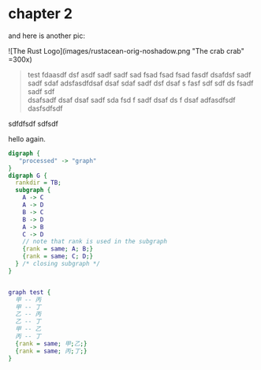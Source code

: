 # chapter 2

and here is another pic:

![The Rust Logo](images/rustacean-orig-noshadow.png "The crab crab" =300x)

>test fdaasdf dsf asdf sadf sadf sad fsad fsad fsad fasdf dsafdsf sadf sadf sdaf 
adsfasdfdsaf  dsaf sdaf sadf dsf dsaf s fasf sdf sdf ds fsadf sadf sdf  
dsafsadf dsaf dsaf sadf sda fsd f sadf dsaf ds f dsaf
adfasdfsdf dasfsdfsdf

sdfdfsdf 
sdfsdf

hello again.

```dot process
digraph {
   "processed" -> "graph"
}
digraph G { 
  rankdir = TB;
  subgraph {
    A -> C
    A -> D
    B -> C
    B -> D
    A -> B
    C -> D
    // note that rank is used in the subgraph
    {rank = same; A; B;}
    {rank = same; C; D;}
  } /* closing subgraph */
}


graph test {
  甲 -- 丙
  甲 -- 丁
  乙 -- 丙
  乙 -- 丁
  甲 -- 乙
  丙 -- 丁
  {rank = same; 甲;乙;}
  {rank = same; 丙;丁;}
}
```
